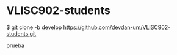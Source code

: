 # VLISC902-students
$ git clone -b develop https://github.com/devdan-um/VLISC902-students.git

prueba